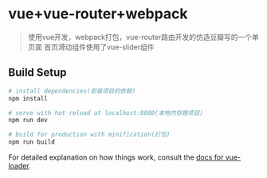 # vue+vue-router+webpack

> 使用vue开发，webpack打包，vue-router路由开发的仿造豆瓣写的一个单页面 首页滑动组件使用了vue-slider组件

## Build Setup

``` bash
# install dependencies(安装项目的依赖)
npm install

# serve with hot reload at localhost:8080(本地内存跑项目)
npm run dev

# build for production with minification(打包)
npm run build
```

For detailed explanation on how things work, consult the [docs for vue-loader](http://vuejs.github.io/vue-loader).
